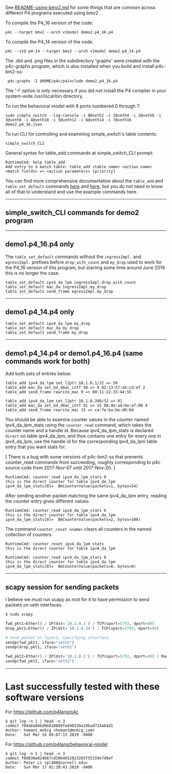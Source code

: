 See [README-using-bmv2.md](../README-using-bmv2.md) for some things
that are common across different P4 programs executed using bmv2.

To compile the P4_16 version of the code:

    p4c --target bmv2 --arch v1model demo2.p4_16.p4

To compile the P4_14 version of the code:

    p4c --std p4-14 --target bmv2 --arch v1model demo2.p4_14.p4

The .dot and .png files in the subdirectory 'graphs' were created with
the p4c-graphs program, which is also installed when you build and
install p4c-bm2-ss:

     p4c-graphs -I $HOME/p4c/p4include demo2.p4_16.p4

The '-I' option is only necessary if you did _not_ install the P4
compiler in your system-wide /usr/local/bin directory.

To run the behavioral model with 8 ports numbered 0 through 7:

    sudo simple_switch --log-console -i 0@veth2 -i 1@veth4 -i 2@veth6 -i 3@veth8 -i 4@veth10 -i 5@veth12 -i 6@veth14 -i 7@veth16 demo2.p4_16.json

To run CLI for controlling and examining simple_switch's table
contents:

    simple_switch_CLI

General syntax for table_add commands at simple_switch_CLI prompt:

    RuntimeCmd: help table_add
    Add entry to a match table: table_add <table name> <action name> <match fields> => <action parameters> [priority]

You can find more comprehensive documentation about the `table_add`
and `table_set_default` commands
[here](https://github.com/p4lang/behavioral-model/blob/master/docs/runtime_CLI.md#table_add)
and
[here](https://github.com/p4lang/behavioral-model/blob/master/docs/runtime_CLI.md#table_set_default),
but you do not need to know all of that to understand and use the
example commands here.

----------------------------------------------------------------------
simple_switch_CLI commands for demo2 program
----------------------------------------------------------------------

----------------------------------------------------------------------
demo1.p4_16.p4 only
----------------------------------------------------------------------

The `table_set_default` commands without the `ingressImpl.` and
`egressImpl.` prefixes before `drop_with_count` and `my_drop` used to
work for the P4_16 version of this program, but starting some time
around June 2019 this is no longer the case.

    table_set_default ipv4_da_lpm ingressImpl.drop_with_count
    table_set_default mac_da ingressImpl.my_drop
    table_set_default send_frame egressImpl.my_drop

----------------------------------------------------------------------
demo1.p4_14.p4 only
----------------------------------------------------------------------

    table_set_default ipv4_da_lpm my_drop
    table_set_default mac_da my_drop
    table_set_default send_frame my_drop

----------------------------------------------------------------------
demo1.p4_14.p4 or demo1.p4_16.p4 (same commands work for both)
----------------------------------------------------------------------

Add both sets of entries below:

    table_add ipv4_da_lpm set_l2ptr 10.1.0.1/32 => 58
    table_add mac_da set_bd_dmac_intf 58 => 9 02:13:57:ab:cd:ef 2
    table_add send_frame rewrite_mac 9 => 00:11:22:33:44:55

    table_add ipv4_da_lpm set_l2ptr 10.1.0.200/32 => 81
    table_add mac_da set_bd_dmac_intf 81 => 15 08:de:ad:be:ef:00 4
    table_add send_frame rewrite_mac 15 => ca:fe:ba:be:d0:0d

You should be able to examine counter values in the counter named
ipv4_da_lpm_stats using the `counter_read` command, which takes the
counter name and a handle id.  Because ipv4_da_lpm_stats is declared
`direct` on table ipv4_da_lpm, and thus contains one entry for every
one in ipv4_da_lpm, use the handle id for the corresponding
ipv4_da_lpm table entry that you want stats for.

[ There is a bug with some versions of p4c-bm2-ss that prevents
counter_read commands from succeeding, roughly corresponding to p4c
source code from 2017-Nov-07 until 2017-Nov-20. ]

    RuntimeCmd: counter_read ipv4_da_lpm_stats 0
    this is the direct counter for table ipv4_da_lpm
    ipv4_da_lpm_stats[0]=  BmCounterValue(packets=1, bytes=54)

After sending another packet matching the same ipv4_da_lpm entry,
reading the counter entry gives different values:

    RuntimeCmd: counter_read ipv4_da_lpm_stats 0
    this is the direct counter for table ipv4_da_lpm
    ipv4_da_lpm_stats[0]=  BmCounterValue(packets=2, bytes=108)

The command `counter_reset <name>` clears all counters in the named
collection of counters.

    RuntimeCmd: counter_reset ipv4_da_lpm_stats
    this is the direct counter for table ipv4_da_lpm

    RuntimeCmd: counter_read ipv4_da_lpm_stats 0
    this is the direct counter for table ipv4_da_lpm
    ipv4_da_lpm_stats[0]=  BmCounterValue(packets=0, bytes=0)

----------------------------------------------------------------------
scapy session for sending packets
----------------------------------------------------------------------
I believe we must run scapy as root for it to have permission to send
packets on veth interfaces.

```bash
$ sudo scapy
```

```python
fwd_pkt1=Ether() / IP(dst='10.1.0.1') / TCP(sport=5793, dport=80)
drop_pkt1=Ether() / IP(dst='10.1.0.34') / TCP(sport=5793, dport=80)

# Send packet at layer2, specifying interface
sendp(fwd_pkt1, iface="veth2")
sendp(drop_pkt1, iface="veth2")

fwd_pkt2=Ether() / IP(dst='10.1.0.1') / TCP(sport=5793, dport=80) / Raw('The quick brown fox jumped over the lazy dog.')
sendp(fwd_pkt2, iface="veth2")
```

----------------------------------------

# Last successfully tested with these software versions

For https://github.com/p4lang/p4c

```
$ git log -n 1 | head -n 3
commit 704a8a04bd6b810809fed46539a19bad724a64d1
Author: hemant_mnkcg <hemant@mnkcg.com>
Date:   Sat Mar 16 09:07:15 2019 -0400
```

For https://github.com/p4lang/behavioral-model

```
$ git log -n 1 | head -n 3
commit f0d030a924b67cd20646528232b5f55159e740ef
Author: Peter Li <pl488@cornell.edu>
Date:   Sun Mar 17 01:20:41 2019 -0400
```
